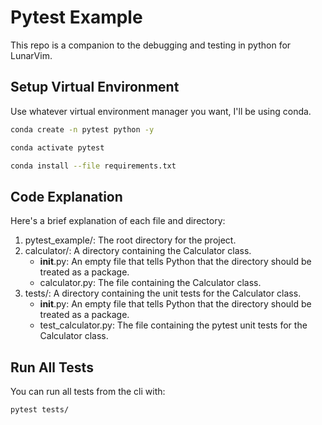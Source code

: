# Pytest Example

This repo is a companion to the debugging and testing in python for LunarVim.

## Setup Virtual Environment

Use whatever virtual environment manager you want, I'll be using conda.

```sh
conda create -n pytest python -y

conda activate pytest

conda install --file requirements.txt
```

## Code Explanation

Here's a brief explanation of each file and directory:

1. pytest_example/: The root directory for the project.
2. calculator/: A directory containing the Calculator class.
    - __init__.py: An empty file that tells Python that the directory should be treated as a package.
    - calculator.py: The file containing the Calculator class.
3. tests/: A directory containing the unit tests for the Calculator class.
    - __init__.py: An empty file that tells Python that the directory should be treated as a package.
    - test_calculator.py: The file containing the pytest unit tests for the Calculator class.

## Run All Tests

You can run all tests from the cli with:

```sh
pytest tests/
```
